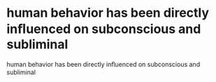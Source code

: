 # human behavior has been directly inﬂuenced on subconscious and subliminal

human behavior has been directly inﬂuenced on subconscious and subliminal